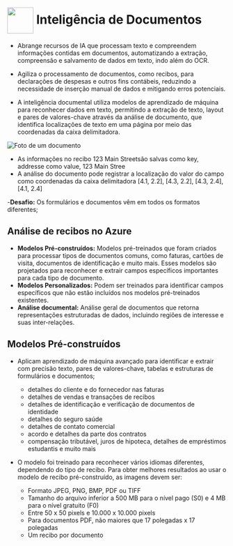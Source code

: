 <h1>
     <img align="center" width="60px" src="https://hermes.dio.me/courses/badge/d3f11201-4372-42ed-bbd0-7d227976c3d4.png">
    <span> 
Inteligência de Documentos</span>
</h1>

- Abrange recursos de IA que processam texto e compreendem informações contidas em documentos, automatizando a extração, compreensão e salvamento de dados em texto, indo além do OCR.
-  Agiliza o processamento de documentos, como recibos, para declarações de despesas e outros fins contábeis, reduzindo a necessidade de inserção manual de dados e mitigando erros potenciais.

- A inteligência documental utiliza modelos de aprendizado de máquina para reconhecer dados em texto, permitindo a extração de texto, layout e pares de valores-chave através da análise de documento, que identifica localizações de texto em uma página por meio das coordenadas da caixa delimitadora.  

![Foto de um documento](https://learn.microsoft.com/en-us/training/wwl-data-ai/analyze-receipts-form-recognizer/media/contoso-receipt-small.png)

- As informações no recibo 123 Main Streetsão salvas como key, addresse como value, 123 Main Stree
- A análise do documento pode registrar a localização do valor do campo como coordenadas da caixa delimitadora [4.1, 2.2], [4.3, 2.2], [4.3, 2.4], [4.1, 2.4]

-**Desafio:** Os formulários e documentos vêm em todos os formatos diferentes;

## Análise de recibos no Azure
- **Modelos Pré-construídos:** Modelos pré-treinados que foram criados para processar tipos de documentos comuns, como faturas, cartões de visita, documentos de identificação e muito mais. Esses modelos são projetados para reconhecer e extrair campos específicos importantes para cada tipo de documento.
- **Modelos Personalizados:** Podem ser treinados para identificar campos específicos que não estão incluídos nos modelos pré-treinados existentes.
- **Análise documental:** Análise geral de documentos que retorna representações estruturadas de dados, incluindo regiões de interesse e suas inter-relações.

## Modelos Pré-construídos
- Aplicam aprendizado de máquina avançado para identificar e extrair com precisão texto, pares de valores-chave, tabelas e estruturas de formulários e documentos;
    - detalhes do cliente e do fornecedor nas faturas
    - detalhes de vendas e transações de recibos
    - detalhes de identificação e verificação de documentos de identidade
    - detalhes do seguro saúde
    - detalhes de contato comercial
    - acordo e detalhes da parte dos contratos
    - compensação tributável, juros de hipoteca, detalhes de empréstimos estudantis e muito mais

- O modelo foi treinado para reconhecer vários idiomas diferentes, dependendo do tipo de recibo. Para obter melhores resultados ao usar o modelo de recibo pré-construído, as imagens devem ser:
    - Formato JPEG, PNG, BMP, PDF ou TIFF
    - Tamanho do arquivo inferior a 500 MB para o nível pago (S0) e 4 MB para o nível gratuito (F0)
    - Entre 50 x 50 pixels e 10.000 x 10.000 pixels
    - Para documentos PDF, não maiores que 17 polegadas x 17 polegadas
    - Um recibo por documento
